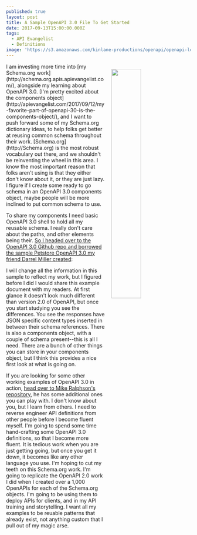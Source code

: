 ```yaml
---
published: true
layout: post
title: A Sample OpenAPI 3.0 File To Get Started
date: 2017-09-13T15:00:00.000Z
tags:
  - API Evangelist
  - Definitions
image: 'https://s3.amazonaws.com/kinlane-productions/openapi/openapi-logo.png'
---
```

<p><a href="https://github.com/OAI/OpenAPI-Specification/edit/OpenAPI.next/examples/v3.0/petstore.yaml"><img src="https://s3.amazonaws.com/kinlane-productions/openapi/openapi-logo.png" align="right" width="40%" style="padding: 15px;" /></a></p>I am investing more time into [my Schema.org work](http://schema.org.apis.apievangelist.com/), alongside my learning about OpenAPI 3.0. [I'm pretty excited about the components object](http://apievangelist.com/2017/09/12/my-favorite-part-of-openapi-30-is-the-components-object/), and I want to push forward some of my Schema.org dictionary ideas, to help folks get better at reusing common schema throughout their work. [Schema.org](http://Schema.org) is the most robust vocabulary out there, and we shouldn't be reinventing the wheel in this area. I know the most important reason that folks aren't using is that they either don't know about it, or they are just lazy. I figure if I create some ready to go schema in an OpenAPI 3.0 components object, maybe people will be more inclined to put common schema to use.

To share my components I need basic OpenAPI 3.0 shell to hold all my reusable schema. I really don't care about the paths, and other elements being their. [So I headed over to the OpenAPI 3.0 Github repo and borrowed the sample Petstore OpenAPI 3.0 my friend Darrel Miller created](https://github.com/OAI/OpenAPI-Specification/edit/OpenAPI.next/examples/v3.0/petstore.yaml):

<script src="https://gist.github.com/kinlane/43934f44fd591a6ee59a45267d9e3066.js"></script>

I will change all the information in this sample to reflect my work, but I figured before I did I would share this example document with my readers. At first glance it doesn't look much different than version 2.0 of OpenAPI, but once you start studying you see the differences. You see the responses have JSON specific content types inserted in between their schema references. There is also a components object, with a couple of schema present--this is all I need. There are a bunch of other things you can store in your components object, but I think this provides a nice first look at what is going on.

If you are looking for some other working examples of OpenAPI 3.0 in action, [head over to Mike Ralphson's repository](https://github.com/Mermade/openapi3-examples/tree/master/pass/OAI), he has some additional ones you can play with. I don't know about you, but I learn from others. I need to reverse engineer API definitions from other people before I become fluent myself. I'm going to spend some time hand-crafting some OpenAPI 3.0 definitions, so that I become more fluent. It is tedious work when you are just getting going, but once you get it down, it becomes like any other language you use. I'm hoping to cut my teeth on this Schema.org work. I'm going to replicate the OpenAPI 2.0 work I did when I created over a 1,000 OpenAPIs for each of the Schema.org objects. I'm going to be using them to deploy APIs for clients, and in my API training and storytelling. I want all my examples to be reuable patterns that already exist, not anything custom that I pull out of my magic arse.
